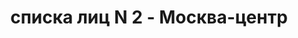 ---
title: списка лиц N 2 - Москва-центр
description: РГАСПИ, ф.17, оп.171, дело 417, лист 236
images:
- /disk/pictures/v09/17-171-417-236.jpg
- /disk/pictures/v09/17-171-417-237.jpg
- /disk/pictures/v09/17-171-417-238.jpg
- /disk/pictures/v09/17-171-417-239.jpg
- /disk/pictures/v09/17-171-417-240.jpg
- /disk/pictures/v09/17-171-417-241.jpg
---